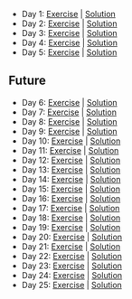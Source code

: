 - Day 1: [Exercise](https://adventofcode.com/2022/day/1) | [Solution](https://github.com/LoicH/coding_challenges/blob/main/advent_of_code_2022/1.py)
- Day 2: [Exercise](https://adventofcode.com/2022/day/2) | [Solution](https://github.com/LoicH/coding_challenges/blob/main/advent_of_code_2022/2.py)
- Day 3: [Exercise](https://adventofcode.com/2022/day/3) | [Solution](https://github.com/LoicH/coding_challenges/blob/main/advent_of_code_2022/3.py)
- Day 4: [Exercise](https://adventofcode.com/2022/day/4) | [Solution](https://github.com/LoicH/coding_challenges/blob/main/advent_of_code_2022/4.py)
- Day 5: [Exercise](https://adventofcode.com/2022/day/5) | [Solution](https://github.com/LoicH/coding_challenges/blob/main/advent_of_code_2022/5.py)
## Future
- Day 6: [Exercise](https://adventofcode.com/2022/day/6) | [Solution](https://github.com/LoicH/coding_challenges/blob/main/advent_of_code_2022/6.py)
- Day 7: [Exercise](https://adventofcode.com/2022/day/7) | [Solution](https://github.com/LoicH/coding_challenges/blob/main/advent_of_code_2022/7.py)
- Day 8: [Exercise](https://adventofcode.com/2022/day/8) | [Solution](https://github.com/LoicH/coding_challenges/blob/main/advent_of_code_2022/8.py)
- Day 9: [Exercise](https://adventofcode.com/2022/day/9) | [Solution](https://github.com/LoicH/coding_challenges/blob/main/advent_of_code_2022/9.py)
- Day 10: [Exercise](https://adventofcode.com/2022/day/10) | [Solution](https://github.com/LoicH/coding_challenges/blob/main/advent_of_code_2022/10.py)
- Day 11: [Exercise](https://adventofcode.com/2022/day/11) | [Solution](https://github.com/LoicH/coding_challenges/blob/main/advent_of_code_2022/11.py)
- Day 12: [Exercise](https://adventofcode.com/2022/day/12) | [Solution](https://github.com/LoicH/coding_challenges/blob/main/advent_of_code_2022/12.py)
- Day 13: [Exercise](https://adventofcode.com/2022/day/13) | [Solution](https://github.com/LoicH/coding_challenges/blob/main/advent_of_code_2022/13.py)
- Day 14: [Exercise](https://adventofcode.com/2022/day/14) | [Solution](https://github.com/LoicH/coding_challenges/blob/main/advent_of_code_2022/14.py)
- Day 15: [Exercise](https://adventofcode.com/2022/day/15) | [Solution](https://github.com/LoicH/coding_challenges/blob/main/advent_of_code_2022/15.py)
- Day 16: [Exercise](https://adventofcode.com/2022/day/16) | [Solution](https://github.com/LoicH/coding_challenges/blob/main/advent_of_code_2022/16.py)
- Day 17: [Exercise](https://adventofcode.com/2022/day/17) | [Solution](https://github.com/LoicH/coding_challenges/blob/main/advent_of_code_2022/17.py)
- Day 18: [Exercise](https://adventofcode.com/2022/day/18) | [Solution](https://github.com/LoicH/coding_challenges/blob/main/advent_of_code_2022/18.py)
- Day 19: [Exercise](https://adventofcode.com/2022/day/19) | [Solution](https://github.com/LoicH/coding_challenges/blob/main/advent_of_code_2022/19.py)
- Day 20: [Exercise](https://adventofcode.com/2022/day/20) | [Solution](https://github.com/LoicH/coding_challenges/blob/main/advent_of_code_2022/20.py)
- Day 21: [Exercise](https://adventofcode.com/2022/day/21) | [Solution](https://github.com/LoicH/coding_challenges/blob/main/advent_of_code_2022/21.py)
- Day 22: [Exercise](https://adventofcode.com/2022/day/22) | [Solution](https://github.com/LoicH/coding_challenges/blob/main/advent_of_code_2022/22.py)
- Day 23: [Exercise](https://adventofcode.com/2022/day/23) | [Solution](https://github.com/LoicH/coding_challenges/blob/main/advent_of_code_2022/22.py)
- Day 24: [Exercise](https://adventofcode.com/2022/day/24) | [Solution](https://github.com/LoicH/coding_challenges/blob/main/advent_of_code_2022/22.py)
- Day 25: [Exercise](https://adventofcode.com/2022/day/25) | [Solution](https://github.com/LoicH/coding_challenges/blob/main/advent_of_code_2022/22.py)
